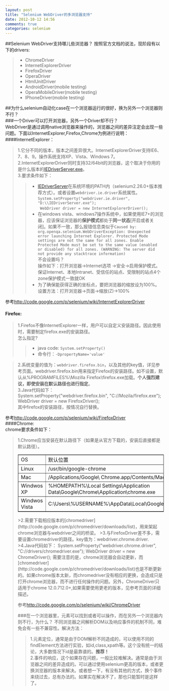 ```yaml
---
layout: post
title: "Selenium WebDriver的多浏览器支持"
date: 2012-10-12 14:56
comments: true
categories: selenium
---
```

##Selenium WebDriver支持哪儿些浏览器？
按照官方文档的说法，现阶段有以下的drivers: 
>* ChromeDriver  
>* InternetExplorerDriver   
>* FirefoxDriver   
>* OperaDriver   
>* HtmlUnitDriver   
>* AndroidDriver(mobile testing)  
>* OperaMobileDriver(mobile testing)  
>* IPhoneDriver(mobile testing)   
<!--more-->   

##为什么selenium自动化case在一个浏览器运行的很好，换为另外一个浏览器则不行？   
###一个Driver可以打开浏览器，另外一个Driver却不行？   
WebDriver是通过调用native浏览器来操作的，浏览器之间的差异注定会出现一些问题。下面以InternetExplorer,Firefox,Chrome为例进行说明：  
####InternetExplorer：  
> 1.它分不同的版本，版本之间差异很大。InternetExplorerDriver支持IE6、7、8、9。操作系统支持XP、Vista、Windows 7。   
>2.InternetExplorerDriver同时支持32/64bit的浏览器，这个取决于你用的是什么版本的[IEDriverServer.exe](http://code.google.com/p/selenium/downloads/list)。   
>3.要求条件如下：
>>* [IEDriverServer](http://code.google.com/p/selenium/downloads/list)在系统环境的PATH内（selenium2.26.0+版本推荐方式）。或者设置`webdriver.ie.driver`系统属性。   
	 `System.setProperty("webdriver.ie.driver", "D:\\IEDriverServer.exe");`  
	` WebDriver driver = new InternetExplorerDriver();`
>>* 在windows vista、windows7操作系统中，如果使用IE7+的浏览器，应该保证浏览器的**保护模式**都处于**同一状态**[开启或者关闭]。如果不一致，那么报错信息类似于`Caused by: org.openqa.selenium.WebDriverException: Unexpected error launching Internet Explorer. Protected Mode settings are not the same for all zones. Enable Protected Mode must be set to the same value (enabled or disabled) for all zones. (WARNING: The server did not provide any stacktrace information)`   
不会设置吗？   
操作如下：打开浏览器->Internet选项 ->安全->启用保护模式。保证Internet、本地Intranet、受信任的站点、受限制的站点4个zone保护模式一致就OK   
>>* 为了确保能获得正确的坐标点，要把浏览器的缩放设为100%。   
设置方法：打开浏览器->页面->缩放(Z)->100%   

参考<http://code.google.com/p/selenium/wiki/InternetExplorerDriver>

#### Firefox:  
>1.Firefox不像InternetExplorer一样，用户可以自定义安装路径。因此使用时，需要制定firefox.exe的安装路径。  
怎么指定?
>>+ java code: `System.setProperty()`   
>>+ 命令行：`-DpropertyName='value'`   


>2.系统变量的值为：`webdriver.firefox.bin`，以及其他的key值，详见参考页面。webdriver.firefox.bin用来指定Firefox的安装路径。如不设置，默认从%PROGRAMFILES%\Mozilla Firefox\firefox.exe加载。**个人强烈建议，即使安装在默认路径也进行指定**。   
>3.Java代码如下：  
	System.setProperty("webdriver.firefox.bin", "C://Mozila/firefox.exe"); 	
    WebDriver driver = new FirefoxDriver();  
>其中firefox的安装路径，按情况自行替换。

参考<http://code.google.com/p/selenium/wiki/FirefoxDriver>   
####Chrome:   
chrome要求条件如下：
>1.Chrome应当安装在默认路径下（如果是从官方下载的，安装后直接都是默认路径）。
><table border=”1px">
<tbody>
<tr><td>OS</td><td>默认位置</td></tr>
<tr><td>Linux</td><td>/usr/bin/google-chrome</td></tr>
<tr><td>Mac</td><td>/Applications/Google\ Chrome.app/Contents/MacOS/Google\ Chrome</td></tr>
<tr><td>Windwos XP</td><td>%HOMEPATH%\Local Settings\Application Data\Google\Chrome\Application\chrome.exe</td></tr>
<tr><td>Windwos Vista</td><td>C:\Users\%USERNAME%\AppData\Local\Google\Chrome\Application\chrome.exe</td></tr>
</tbody>
</table>    
>2.需要下载相应版本的[chromedriver](http://code.google.com/p/chromedriver/downloads/list)，用来架起chrome浏览器与webdriver之间的桥梁。   
>3.与FirefoxDriver差不多，需要设置chromedriver的路径。key值为：webdriver.chrome.driver.   
>4.Java代码如下：   
	System.setProperty("webdriver.chrome.driver", "C://drivers/chromedriver.exe"); 	
    WebDriver driver = new ChromeDriver();    
需要注意的是，chrome浏览器会自动更新，而[chromedriver](http://code.google.com/p/chromedriver/downloads/list)也是不断更新的。如果chrome版本太新，而chromedriver没有相应的更换，会造成只是打开chrome浏览器，而不进行任何操作的问题。另外，ChromeDriver只适用于chrome 12.0.712.0+,如果需要使用更老的版本，见参考页面的详细描述。   
 
参考<http://code.google.com/p/selenium/wiki/ChromeDriver>   

###在一个浏览器里，元素可以找到或者可以操作，而在另外一个浏览器内则不行，为什么？
不同浏览器之间解析DOM以及响应事件的机制不同，难免会有一些不兼容性。解决方法：
>1.元素定位，通常是由于DOM解析不同造成的，可以使用不同的findElement方法进行实验，如id,class,xpath等。这个没有统一的结论，大多数情况下id是最靠谱的。**推荐！**   
>2.事件的响应，这个如果存在问题，一般比较难解决。通常是由于浏览器之间的差异造成的。可以通过使用selenium更高的版本，或者更换浏览器的版本来解决。或者想一下，有没有其他的方式，换个事件来绕过去，总有办法的。如果实在解决不了，那也只能暂时是这样了。